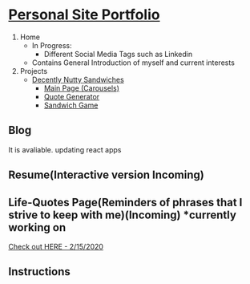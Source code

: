 # [Personal Site Portfolio](https://simplisticmartin.github.io/)
1. Home 
    * In Progress:
        * Different Social Media Tags such as Linkedin
    * Contains General Introduction of myself and current interests
2. Projects
    * [Decently Nutty Sandwiches](https://simplisticmartin.github.io/Projects/DNSandwiches/)
        * [Main Page (Carousels)](https://simplisticmartin.github.io/Projects/DNSandwiches/)
        * [Quote Generator](https://simplisticmartin.github.io/Projects/DNSandwiches/about.html)
        * [Sandwich Game](https://simplisticmartin.github.io/Projects/DNSandwiches/gametest.html)


## Blog 
It is avaliable.
updating react apps


## Resume(Interactive version Incoming)

## Life-Quotes Page(Reminders of phrases that I strive to keep with me)(Incoming) *currently working on
[Check out HERE - 2/15/2020](https://simplisticmartin.github.io/Projects/Quote-Generator/)

## Instructions